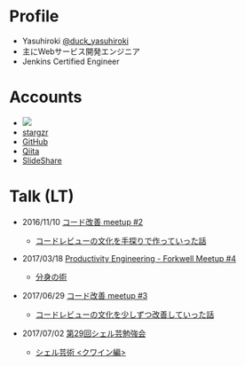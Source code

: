 # Profile

* Yasuhiroki [@duck\_yasuhiroki](https://twitter.com/duck_yasuhiroki)
* 主にWebサービス開発エンジニア
* Jenkins Certified Engineer

# Accounts

* [![](https://img.shields.io/badge/tech-stack-0690fa.svg?style=flat)](https://stackshare.io/yasuhiroki/yasuhiroki)
* [stargzr](https://stargzr.net/users/yasuhiroki)
* [GitHub](https://github.com/yasuhiroki)
* [Qiita](https://qiita.com/yasuhiroki)
* [SlideShare](https://www.slideshare.net/yasuhirokiyota/)

# Talk \(LT\)

* 2016/11/10 [コード改善 meetup \#2](#)
  * [コードレビューの文化を手探りで作っていった話](#)

* 2017/03/18 [Productivity Engineering - Forkwell Meetup \#4](https://forkwell.connpass.com/event/51332/)
  * [分身の術](#)
* 2017/06/29 [コード改善 meetup \#3](https://kaizen.connpass.com/event/58894/)

  * [コードレビューの文化を少しずつ改善していった話](https://www.slideshare.net/yasuhirokiyota/ss-77375704)

* 2017/07/02 [第29回シェル芸勉強会](https://blog.ueda.tech/?p=9922)

  * [シェル芸術 &lt;クワイン編&gt;](http://qiita.com/yasuhiroki/items/7e66ffdca67e834f55a1)



